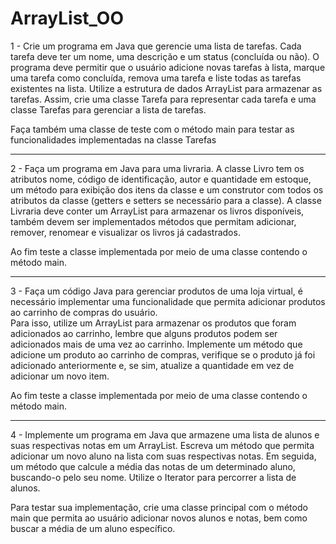 # ArrayList_OO

1 -  Crie um programa em Java que gerencie uma lista de tarefas. Cada tarefa deve ter um nome, uma descrição e um status (concluída ou não). O programa deve permitir que o usuário adicione novas tarefas à lista, marque uma tarefa como concluída, remova uma tarefa e liste todas as tarefas existentes na lista. Utilize a estrutura de dados ArrayList para armazenar as tarefas.
  Assim, crie uma classe Tarefa para representar cada tarefa e uma classe Tarefas para gerenciar a lista de tarefas. 

 Faça também uma classe de teste com o método main para testar as funcionalidades implementadas na classe Tarefas
 
 -----
 
 2 -  Faça um programa em Java para uma livraria.
  A classe Livro tem os atributos nome, código de identificação,  autor e quantidade em estoque, um método para exibição dos itens da classe e um construtor com todos os atributos da classe (getters e setters se necessário para a classe).
 A classe Livraria deve conter um ArrayList para armazenar os livros disponíveis, também devem ser implementados métodos que permitam adicionar, remover, renomear e visualizar os livros já cadastrados. 
 
  Ao fim teste a classe implementada por meio de uma classe contendo o método main.
  
  -----
  
  3 -  Faça um código Java para gerenciar produtos de uma loja virtual, é necessário implementar uma funcionalidade que permita adicionar produtos ao carrinho de compras do usuário.    
  Para isso, utilize um ArrayList para armazenar os produtos que foram adicionados ao carrinho, lembre que alguns produtos podem ser adicionados mais de uma vez ao carrinho.
   Implemente um método que adicione um produto ao carrinho de compras, verifique se o produto já foi adicionado anteriormente e, se sim, atualize a quantidade em vez de adicionar um novo item.

  Ao fim teste a classe implementada por meio de uma classe contendo o método main.

---------
4 - Implemente um programa em Java que armazene uma lista de alunos e suas respectivas notas em um ArrayList. Escreva um método que permita adicionar um novo aluno na lista com suas respectivas notas. Em seguida, um método que calcule a média das notas de um determinado aluno, buscando-o pelo seu nome. Utilize o Iterator para percorrer a lista de alunos. 

 Para testar sua implementação, crie uma classe principal com o método main que permita ao usuário adicionar novos alunos e notas, bem como buscar a média de um aluno específico.
